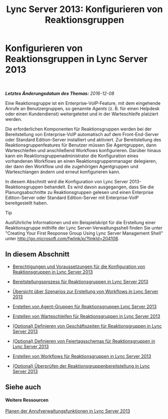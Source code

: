﻿---
title: 'Lync Server 2013: Konfigurieren von Reaktionsgruppen'
TOCTitle: Konfigurieren von Reaktionsgruppen
ms:assetid: c56db929-cb21-4af0-be3f-c8f807b78a5a
ms:mtpsurl: https://technet.microsoft.com/de-de/library/JJ205249(v=OCS.15)
ms:contentKeyID: 49295346
ms.date: 12/10/2016
mtps_version: v=OCS.15
ms.translationtype: HT
---

# Konfigurieren von Reaktionsgruppen in Lync Server 2013

 

_**Letztes Änderungsdatum des Themas:** 2016-12-08_

Eine Reaktionsgruppe ist ein Enterprise-VoIP-Feature, mit dem eingehende Anrufe an Benutzergruppen, so genannte *Agents* (z. B. für einen Helpdesk oder einen Kundendienst) weitergeleitet und in der Warteschleife platziert werden.

Die erforderlichen Komponenten für Reaktionsgruppen werden bei der Bereitstellung von Enterprise-VoIP automatisch auf dem Front-End-Server oder Standard Edition-Server installiert und aktiviert. Zur Bereitstellung des Reaktionsgruppenfeatures für Benutzer müssen Sie Agentgruppen, dann Warteschleifen und anschließend Workflows konfigurieren. Darüber hinaus kann ein Reaktionsgruppenadministrator die Konfiguration eines vorhandenen Workflows an einen Reaktionsgruppenmanager delegieren, der dann den Workflow und die zugehörigen Agentgruppen und Warteschlangen ändern und erneut konfigurieren kann.

In diesem Abschnitt wird die Konfiguration von Lync Server 2013- Reaktionsgruppen behandelt. Es wird davon ausgegangen, dass Sie die Planungsabschnitte zu Reaktionsgruppen gelesen und einen Enterprise Edition-Server oder Standard Edition-Server mit Enterprise-VoIP bereitgestellt haben.


> [!TIP]
> Ausführliche Informationen und ein Beispielskript für die Erstellung einer Reaktionsgruppe mithilfe der Lync Server-Verwaltungsshell finden Sie unter "Creating Your First Response Group Using Lync Server Management Shell" unter <A href="http://go.microsoft.com/fwlink/p/?linkid=204108">http://go.microsoft.com/fwlink/p/?linkId=204108</A>.



## In diesem Abschnitt

  - [Berechtigungen und Voraussetzungen für die Konfiguration von Reaktionsgruppen in Lync Server 2013](lync-server-2013-response-group-configuration-permissions-and-prerequisites.md)

  - [Bereitstellungsprozess für Reaktionsgruppen in Lync Server 2013](lync-server-2013-deployment-process-for-response-group.md)

  - [Übersicht über Szenarios zur Erstellung von Workflows in Lync Server 2013](lync-server-2013-overview-of-workflow-creation-scenarios.md)

  - [Erstellen von Agent-Gruppen für Reaktionsgruppen Lync Server 2013](lync-server-2013-create-response-group-agent-groups.md)

  - [Erstellen von Warteschleifen für Reaktionsgruppen in Lync Server 2013](lync-server-2013-create-response-group-queues.md)

  - [(Optional) Definieren von Geschäftszeiten für Reaktionsgruppen in Lync Server 2013](lync-server-2013-optional-define-response-group-business-hours.md)

  - [(Optional) Definieren von Feiertagsschemas für Reaktionsgruppen in Lync Server 2013](lync-server-2013-optional-define-response-group-holiday-sets.md)

  - [Erstellen von Workflows für Reaktionsgruppen in Lync Server 2013](lync-server-2013-create-response-group-workflows.md)

  - [(Optional) Überprüfen der Reaktionsgruppenbereitstellung in Lync Server 2013](lync-server-2013-optional-verify-response-group-deployment.md)

## Siehe auch

#### Weitere Ressourcen

[Planen der Anrufverwaltungsfunktionen in Lync Server 2013](lync-server-2013-planning-for-call-management-features.md)

